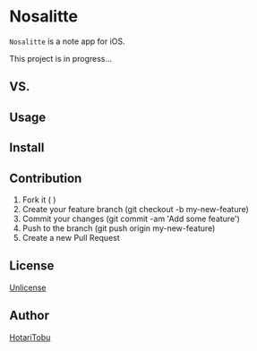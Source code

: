 # Nosalitte

`Nosalitte` is a note app for iOS.

This project is in progress...

## VS.

## Usage

## Install

## Contribution

1. Fork it (  )
2. Create your feature branch (git checkout -b my-new-feature)
3. Commit your changes (git commit -am 'Add some feature')
4. Push to the branch (git push origin my-new-feature)
5. Create a new Pull Request

## License

[Unlicense](LICENSE)

## Author

[HotariTobu](https://github.com/HotariTobu)
